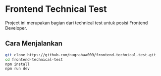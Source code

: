 # Frontend Technical Test

Project ini merupakan bagian dari technical test untuk posisi Frontend Developer.

## Cara Menjalankan

```bash
git clone https://github.com/nugrahaa009/frontend-technical-test.git
cd frontend-technical-test
npm install
npm run dev
